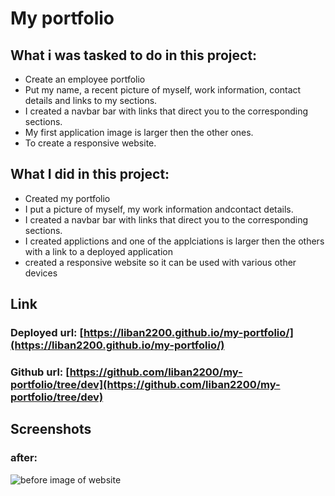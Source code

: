 # My portfolio

## What i was tasked to do in this project:

- Create an employee portfolio
- Put my name, a recent picture of myself, work information, contact details and links to my sections.
- I created a navbar bar with links that direct you to the corresponding sections.
- My first application image is larger then the other ones.
- To create a responsive website.

## What I did in this project:

- Created my portfolio
- I put a picture of myself, my work information andcontact details.
- I created a navbar bar with links that direct you to the corresponding sections.
- I created applictions and one of the applciations is larger then the others with a link to a deployed application
- created a responsive website so it can be used with various other devices

## Link

### Deployed url: [https://liban2200.github.io/my-portfolio/](https://liban2200.github.io/my-portfolio/)

### Github url: [https://github.com/liban2200/my-portfolio/tree/dev](https://github.com/liban2200/my-portfolio/tree/dev)

## Screenshots

### after:

![before image of website](./assets/images/screencapture-liban2200-github-io-my-portfolio-2022-10-17-20_13_14.png)

